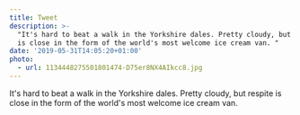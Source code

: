 ```yaml
---
title: Tweet
description: >-
  "It's hard to beat a walk in the Yorkshire dales. Pretty cloudy, but respite
  is close in the form of the world's most welcome ice cream van. "
date: '2019-05-31T14:05:20+01:00'
photo:
  - url: 1134448275501801474-D75er8NX4AIkcc8.jpg
---
```

It's hard to beat a walk in the Yorkshire dales. Pretty cloudy, but respite is close in the form of the world's most welcome ice cream van. 
